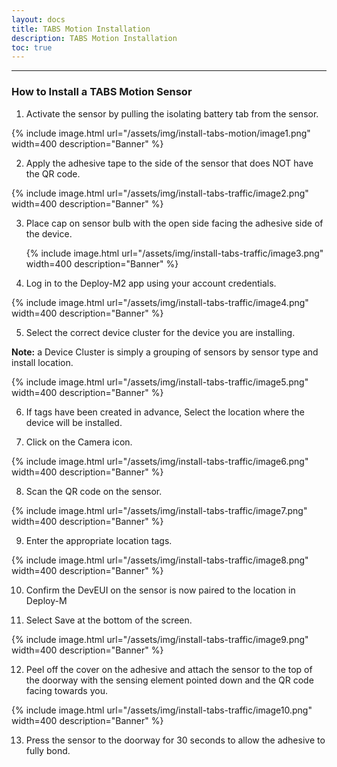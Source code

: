 ```yaml
---    
layout: docs    
title: TABS Motion Installation    
description: TABS Motion Installation    
toc: true    
---    
```

---------------------------------------    
### How to Install a TABS Motion Sensor    
     
1.  Activate the sensor by pulling the isolating battery tab from the sensor.

   {% include image.html url="/assets/img/install-tabs-motion/image1.png" width=400 description="Banner" %}

2.  Apply the adhesive tape to the side of the sensor that does
    NOT have the QR code.

   {% include image.html url="/assets/img/install-tabs-traffic/image2.png" width=400 description="Banner" %}

3. Place cap on sensor bulb with the open side facing the adhesive side of the device.

   {% include image.html url="/assets/img/install-tabs-traffic/image3.png" width=400 description="Banner" %}

4.  Log in to the Deploy-M2 app using your account credentials.

   {% include image.html url="/assets/img/install-tabs-traffic/image4.png" width=400 description="Banner" %}

5.  Select the correct device cluster for the device you are installing.

  **Note:** a Device Cluster is simply a grouping of sensors by sensor type and install location.

   {% include image.html url="/assets/img/install-tabs-traffic/image5.png" width=400 description="Banner" %}

6.  If tags have been created in advance, Select the location where the device will be installed.

7.  Click on the Camera icon.

   {% include image.html url="/assets/img/install-tabs-traffic/image6.png" width=400 description="Banner" %}

8.  Scan the QR code on the sensor.

   {% include image.html url="/assets/img/install-tabs-traffic/image7.png" width=400 description="Banner" %}

9.  Enter the appropriate location tags.

   {% include image.html url="/assets/img/install-tabs-traffic/image8.png" width=400 description="Banner" %}

10.  Confirm the DevEUI on the sensor is now paired to the location in Deploy-M

11. Select Save at the bottom of the screen.

   {% include image.html url="/assets/img/install-tabs-traffic/image9.png" width=400 description="Banner" %}

12. Peel off the cover on the adhesive and attach the sensor to the top of the doorway with the sensing element pointed down and the QR code facing towards you.

   {% include image.html url="/assets/img/install-tabs-traffic/image10.png" width=400 description="Banner" %}

13. Press the sensor to the doorway for 30 seconds to allow the adhesive to fully bond.